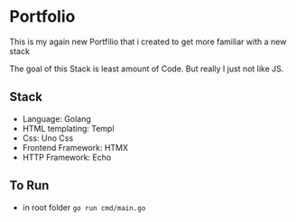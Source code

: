 # Portfolio

This is my again new Portfilio that i created to get more familiar with a new stack

The goal of this Stack is least amount of Code.
But really I just not like JS.

## Stack
- Language: Golang
- HTML templating: Templ
- Css: Uno Css
- Frontend Framework: HTMX
- HTTP Framework: Echo

## To Run
- in root folder `go run cmd/main.go`
